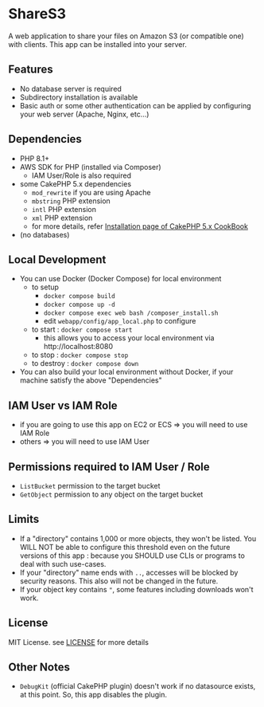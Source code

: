 # ShareS3
A web application to share your files on Amazon S3 (or compatible one) with clients.
This app can be installed into your server.

## Features
- No database server is required
- Subdirectory installation is available
- Basic auth or some other authentication can be applied by configuring your web server (Apache, Nginx, etc...)

## Dependencies
- PHP 8.1+
- AWS SDK for PHP (installed via Composer)
    - IAM User/Role is also required
- some CakePHP 5.x dependencies
    - `mod_rewrite` if you are using Apache
    - `mbstring` PHP extension
    - `intl` PHP extension
    - `xml` PHP extension
    - for more details, refer [Installation page of CakePHP 5.x CookBook](https://book.cakephp.org/5/en/installation.html)
- (no databases)

## Local Development
- You can use Docker (Docker Compose) for local environment
    - to setup
        - `docker compose build`
        - `docker compose up -d`
        - `docker compose exec web bash /composer_install.sh`
        - edit `webapp/config/app_local.php` to configure
    - to start : `docker compose start`
        - this allows you to access your local environment via http://localhost:8080
    - to stop : `docker compose stop`
    - to destroy : `docker compose down`
- You can also build your local environment without Docker, if your machine satisfy the above "Dependencies"

## IAM User vs IAM Role
- if you are going to use this app on EC2 or ECS => you will need to use IAM Role
- others => you will need to use IAM User

## Permissions required to IAM User / Role
- `ListBucket` permission to the target bucket
- `GetObject` permission to any object on the target bucket

## Limits
- If a "directory" contains 1,000 or more objects, they won't be listed. You WILL NOT be able to configure this threshold even on the future versions of this app : because you SHOULD use CLIs or programs to deal with such use-cases.
- If your "directory" name ends with `..`, accesses will be blocked by security reasons. This also will not be changed in the future.
- If your object key contains `"`, some features including downloads won't work.

## License
MIT License. see [LICENSE](./LICENSE) for more details

## Other Notes
- `DebugKit` (official CakePHP plugin) doesn't work if no datasource exists, at this point. So, this app disables the plugin.
